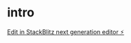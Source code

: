 # intro

[Edit in StackBlitz next generation editor ⚡️](https://stackblitz.com/~/github.com/inhabitants/intro)